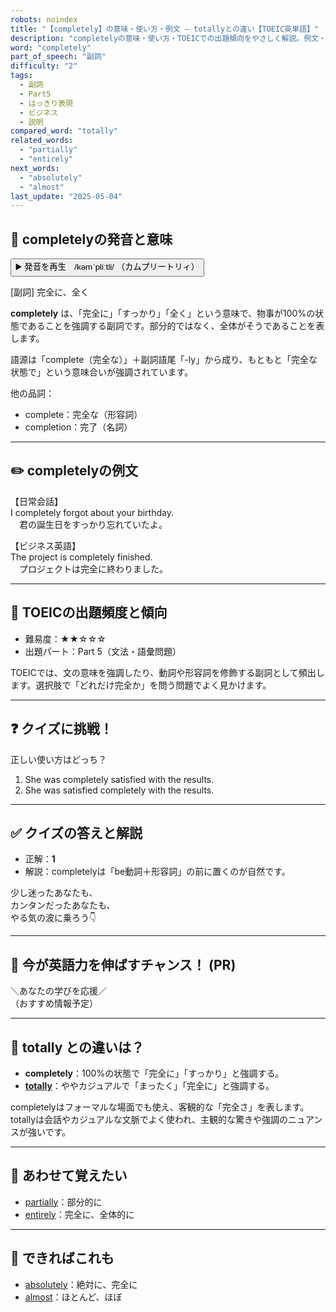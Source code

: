 ```yaml
---
robots: noindex
title: "【completely】の意味・使い方・例文 ― totallyとの違い【TOEIC英単語】"
description: "completelyの意味・使い方・TOEICでの出題傾向をやさしく解説。例文・クイズ付きでtotallyとの違いもわかりやすく学べます。"
word: "completely"
part_of_speech: "副詞"
difficulty: "2"
tags:
  - 副詞
  - Part5
  - はっきり表現
  - ビジネス
  - 説明
compared_word: "totally"
related_words:
  - "partially"
  - "entirely"
next_words:
  - "absolutely"
  - "almost"
last_update: "2025-05-04"
---
```


## 🔰 completelyの発音と意味

<button class="play-audio" onclick="playTTS('completely')">
  <span class="play-audio-main">
    ▶️ 発音を再生　/kəmˈpliːtli/
  </span>
  <span class="play-audio-sub">
    （カムプリートリィ）
  </span>
</button>

[副詞] 完全に、全く

**completely** は、「完全に」「すっかり」「全く」という意味で、物事が100%の状態であることを強調する副詞です。部分的ではなく、全体がそうであることを表します。

語源は「complete（完全な）」＋副詞語尾「-ly」から成り、もともと「完全な状態で」という意味合いが強調されています。

他の品詞：  
- complete：完全な（形容詞）
- completion：完了（名詞）

---

## ✏️ completelyの例文

【日常会話】  
I completely forgot about your birthday.  
　君の誕生日をすっかり忘れていたよ。

【ビジネス英語】  
The project is completely finished.  
　プロジェクトは完全に終わりました。

---

## 🎯 TOEICの出題頻度と傾向

- 難易度：★★☆☆☆
- 出題パート：Part 5（文法・語彙問題）

TOEICでは、文の意味を強調したり、動詞や形容詞を修飾する副詞として頻出します。選択肢で「どれだけ完全か」を問う問題でよく見かけます。

---

## ❓ クイズに挑戦！

正しい使い方はどっち？

1. She was completely satisfied with the results.  
2. She was satisfied completely with the results.

---

## ✅ クイズの答えと解説

- 正解：**1**
- 解説：completelyは「be動詞＋形容詞」の前に置くのが自然です。

少し迷ったあなたも、  
カンタンだったあなたも、  
やる気の波に乗ろう👇️

---

## 🚀 今が英語力を伸ばすチャンス！ (PR)

<div class="info-center">
＼あなたの学びを応援／<br>  
（おすすめ情報予定）
</div>

---

## 🤔  totally との違いは？

- **completely**：100%の状態で「完全に」「すっかり」と強調する。
- **[totally](/word/totally/)**：ややカジュアルで「まったく」「完全に」と強調する。

completelyはフォーマルな場面でも使え、客観的な「完全さ」を表します。totallyは会話やカジュアルな文脈でよく使われ、主観的な驚きや強調のニュアンスが強いです。

---

## 🧩 あわせて覚えたい

- [partially](/word/partially/)：部分的に
- [entirely](/word/entirely/)：完全に、全体的に

---

## 📖 できればこれも

- [absolutely](/word/absolutely/)：絶対に、完全に
- [almost](/word/almost/)：ほとんど、ほぼ

<!-- cvid: aid37_bid37 -->
